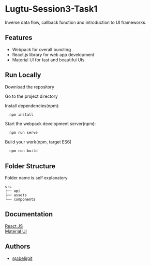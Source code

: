 # Lugtu-Session3-Task1

Inverse data flow, callback function and introduction to UI frameworks.

## Features

- Webpack for overall bundling
- React.js library for web app development
- Material UI for fast and beautiful UIs

## Run Locally

Download the repository

Go to the project directory

Install dependencies(npm):

```bash
  npm install
```

Start the webpack development server(npm):

```bash
  npm run serve
```

Build your work(npm, target ES6)

```bash
  npm run build
```

## Folder Structure

Folder name is self explanatory

    src
    ├── api
    ├── assets
    └── components

## Documentation

[React.JS](https://reactjs.org/docs/getting-started.html)  
[Material UI](https://mui.com/material-ui/getting-started/overview/)

## Authors

- [@abeljrgit](https://github.com/abeljrgit)
